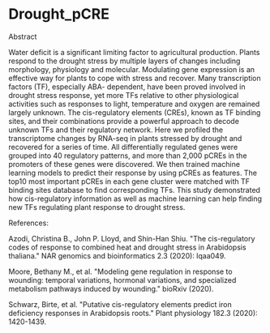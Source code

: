 # Drought_pCRE

Abstract


Water deficit is a significant limiting factor to agricultural production. Plants respond to the drought stress by multiple layers of changes including morphology, physiology and molecular. Modulating gene expression is an effective way for plants to cope with stress and recover. Many transcription factors (TF), especially ABA- dependent, have been proved involved in drought stress response, yet more TFs relative to other physiological activities such as responses to light, temperature and oxygen are remained largely unknown.  The cis-regulatory elements (CREs), known as TF binding sites, and their combinations provide a powerful approach to decode unknown TFs and their regulatory network. Here we profiled the transcriptome changes by RNA-seq in plants stressed by drought and recovered for a series of time. All differentially regulated genes were grouped into 40 regulatory patterns, and more than 2,000 pCREs in the promoters of these genes were discovered. We then trained machine learning models to predict their response by using pCREs as features. The top10 most important pCREs in each gene cluster were matched with TF binding sites database to find corresponding TFs. This study demonstrated how cis-regulatory information as well as machine learning can help finding new TFs regulating plant response to drought stress.   






References:

Azodi, Christina B., John P. Lloyd, and Shin-Han Shiu. "The cis-regulatory codes of response to combined heat and drought stress in Arabidopsis thaliana." NAR genomics and bioinformatics 2.3 (2020): lqaa049.

Moore, Bethany M., et al. "Modeling gene regulation in response to wounding: temporal variations, hormonal variations, and specialized metabolism pathways induced by wounding." bioRxiv (2020).

Schwarz, Birte, et al. "Putative cis-regulatory elements predict iron deficiency responses in Arabidopsis roots." Plant physiology 182.3 (2020): 1420-1439.
